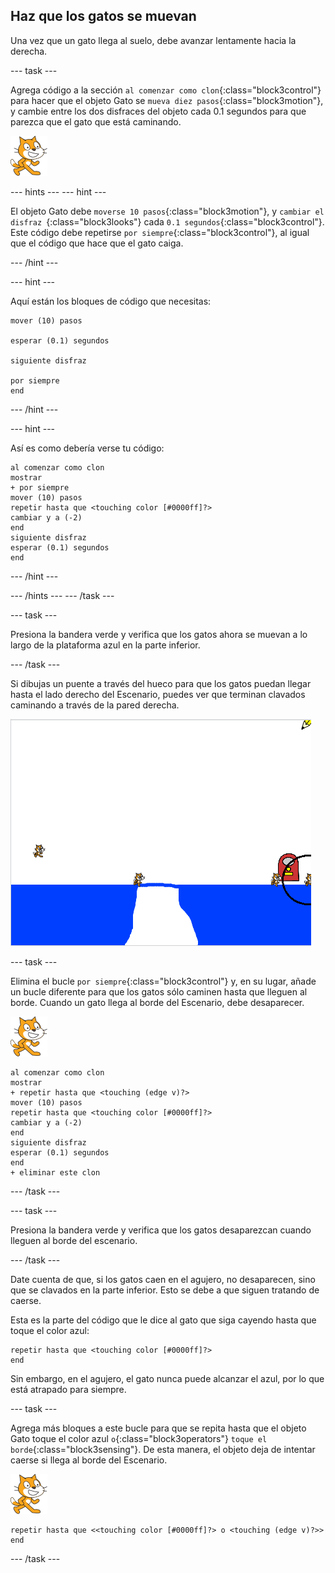 ## Haz que los gatos se muevan

Una vez que un gato llega al suelo, debe avanzar lentamente hacia la derecha.

\--- task \---

Agrega código a la sección `al comenzar como clon`{:class="block3control"} para hacer que el objeto Gato se `mueva diez pasos`{:class="block3motion"}, y cambie entre los dos disfraces del objeto cada 0.1 segundos para que parezca que el gato que está caminando.

![Objeto Gato](images/cat-sprite.png)

\--- hints \--- \--- hint \---

El objeto Gato debe `moverse 10 pasos`{:class="block3motion"}, y `cambiar el disfraz `{:class="block3looks"} cada `0.1 segundos`{:class="block3control"}. Este código debe repetirse `por siempre`{:class="block3control"}, al igual que el código que hace que el gato caiga.

\--- /hint \---

\--- hint \---

Aquí están los bloques de código que necesitas:

```blocks3
mover (10) pasos

esperar (0.1) segundos

siguiente disfraz

por siempre
end
```

\--- /hint \---

\--- hint \---

Así es como debería verse tu código:

```blocks3
al comenzar como clon
mostrar
+ por siempre 
mover (10) pasos
repetir hasta que <touching color [#0000ff]?> 
cambiar y a (-2)
end
siguiente disfraz
esperar (0.1) segundos
end
```

\--- /hint \---

\--- /hints \--- \--- /task \---

\--- task \---

Presiona la bandera verde y verifica que los gatos ahora se muevan a lo largo de la plataforma azul en la parte inferior.

\--- /task \---

Si dibujas un puente a través del hueco para que los gatos puedan llegar hasta el lado derecho del Escenario, puedes ver que terminan clavados caminando a través de la pared derecha.

![Gatos agitándose en el borde](images/flailing-at-edge.png)

\--- task \---

Elimina el bucle `por siempre`{:class="block3control"} y, en su lugar, añade un bucle diferente para que los gatos sólo caminen hasta que lleguen al borde. Cuando un gato llega al borde del Escenario, debe desaparecer.

![Objeto Gato](images/cat-sprite.png)

```blocks3
al comenzar como clon
mostrar
+ repetir hasta que <touching (edge v)?> 
mover (10) pasos
repetir hasta que <touching color [#0000ff]?> 
cambiar y a (-2)
end
siguiente disfraz
esperar (0.1) segundos
end
+ eliminar este clon
```

\--- /task \---

\--- task \---

Presiona la bandera verde y verifica que los gatos desaparezcan cuando lleguen al borde del escenario.

\--- /task \---

Date cuenta de que, si los gatos caen en el agujero, no desaparecen, sino que se clavados en la parte inferior. Esto se debe a que siguen tratando de caerse.

Esta es la parte del código que le dice al gato que siga cayendo hasta que toque el color azul:

```blocks3
repetir hasta que <touching color [#0000ff]?>
end
```

Sin embargo, en el agujero, el gato nunca puede alcanzar el azul, por lo que está atrapado para siempre.

\--- task \---

Agrega más bloques a este bucle para que se repita hasta que el objeto Gato toque el color azul `o`{:class="block3operators"} `toque el borde`{:class="block3sensing"}. De esta manera, el objeto deja de intentar caerse si llega al borde del Escenario.

![Objeto Gato](images/cat-sprite.png)

```blocks3
repetir hasta que <<touching color [#0000ff]?> o <touching (edge v)?>>
end
```

\--- /task \---